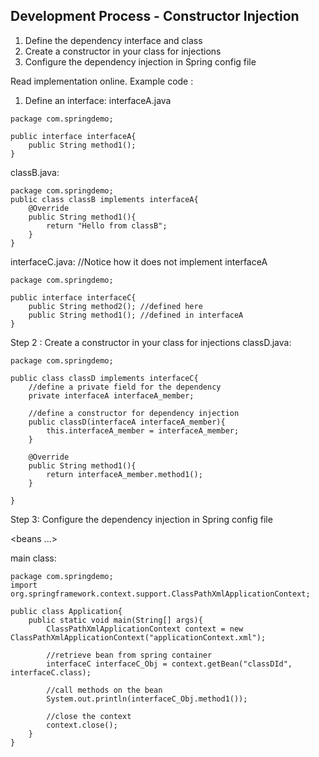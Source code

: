 ## Development Process - Constructor Injection 
1. Define the dependency interface and class 
2. Create a constructor in your class for injections 
3. Configure the dependency injection in Spring config file

Read implementation online. 
Example code : 

1. Define an interface: 
interfaceA.java 
```
package com.springdemo; 

public interface interfaceA{
    public String method1(); 
}
```

classB.java: 
```
package com.springdemo; 
public class classB implements interfaceA{
    @Override
    public String method1(){
        return "Hello from classB"; 
    }
}
```

interfaceC.java: //Notice how it does not implement interfaceA
```
package com.springdemo; 

public interface interfaceC{
    public String method2(); //defined here 
    public String method1(); //defined in interfaceA 
}
```

Step 2 : Create a constructor in your class for injections 
classD.java: 
```
package com.springdemo; 

public class classD implements interfaceC{
    //define a private field for the dependency
    private interfaceA interfaceA_member; 

    //define a constructor for dependency injection 
    public classD(interfaceA interfaceA_member){
        this.interfaceA_member = interfaceA_member; 
    }

    @Override 
    public String method1(){
        return interfaceA_member.method1(); 
    }

}
```

Step 3: Configure the dependency injection in Spring config file 

<beans ...>
    <!-- define the dependency-->
    <bean id="interfaceAId"
        class="com.springdemo.classB">
    </bean>
    <bean id="classDId"
        class="com.springdemo.classD" >
        <!-- set up the constructor injection here -->
        <constructor-arg ref="interfaceAId" />
    </bean>
</beans>

main class: 

```
package com.springdemo; 
import org.springframework.context.support.ClassPathXmlApplicationContext; 

public class Application{
    public static void main(String[] args){
        ClassPathXmlApplicationContext context = new ClassPathXmlApplicationContext("applicationContext.xml"); 
        
        //retrieve bean from spring container 
        interfaceC interfaceC_Obj = context.getBean("classDId", interfaceC.class); 

        //call methods on the bean
        System.out.println(interfaceC_Obj.method1()); 

        //close the context 
        context.close(); 
    }
}
```